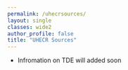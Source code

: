 ```yaml
---
permalink: /uhecrsources/
layout: single
classes: wide2
author_profile: false
title: "UHECR Sources"
---
```

- Infromation on TDE will added soon


<!-- {% raw %}
<iframe
  src="https://plotkopavlo.github.io/UHECRSources/notebooks/index.html?path=TDE.ipynb"
  width="100%"
  height="1200px"
></iframe>

{% endraw %} -->